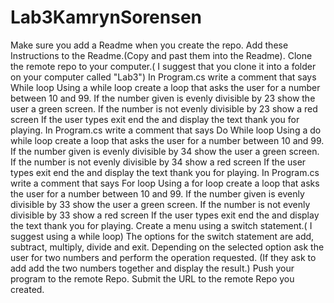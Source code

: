 # Lab3KamrynSorensen

Make sure you add a Readme when you create the repo. Add these Instructions to the Readme.(Copy and past them into the Readme).
Clone the remote repo to your computer.( I suggest that you clone it into a folder on your computer called "Lab3")
In Program.cs write a comment that says While loop
Using a while loop create  a loop that asks the user for a number between 10 and 99.
If the number given is evenly divisible by 23  show the user a green screen.
If the number is not evenly divisible by 23  show a red screen
If the user types exit end the  and display the text thank you for playing.
In Program.cs write a comment that says Do While loop
Using a do while loop create a loop that asks the user for a number between 10 and 99.
If the number given is evenly divisible by 34  show the user a green screen.
If the number is not evenly divisible by 34  show a red screen
If the user types exit end the  and display the text thank you for playing.
In Program.cs write a comment that says For loop
Using a for loop create a loop that asks the user for a number between 10 and 99.
If the number given is evenly divisible by 33 show the user a green screen.
If the number is not evenly divisible by 33 show a red screen
If the user types exit end the and display the text thank you for playing.
Create a menu using a switch statement.( I suggest using a while loop)
The options for the switch statement are add, subtract, multiply, divide and exit.
Depending on the selected option ask the user for two numbers and perform the operation requested. (If they ask to add add the two numbers together and display the result.)
Push your program to the remote Repo.
Submit the URL to the remote Repo you created.
